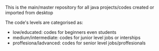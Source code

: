This is the main/master repository for all java projects/codes created or imported from desktop

The code's levels are categorised as:
- low/educated: codes for beginners even students
- medium/intermediate: codes for junior level jobs or interships
- proffesiona/ladvanced: codes for senior level jobs/proffesionals
